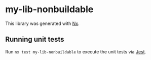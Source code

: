 # my-lib-nonbuildable

This library was generated with [Nx](https://nx.dev).

## Running unit tests

Run `nx test my-lib-nonbuildable` to execute the unit tests via [Jest](https://jestjs.io).
